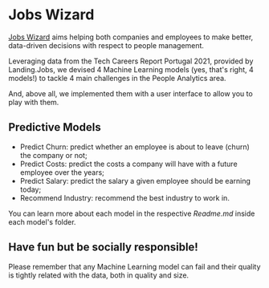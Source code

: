 # Jobs Wizard

[Jobs Wizard](https://share.streamlit.io/cmigpereira/landingjobs-datachallenge/main) aims helping both companies and employees to make better, data-driven decisions with respect to people management.

Leveraging data from the Tech Careers Report Portugal 2021, provided by Landing.Jobs, we devised 4 Machine Learning models (yes, that's right, 4 models!) to tackle 4 main challenges in the People Analytics area.

And, above all, we implemented them with a user interface to allow you to play with them.

## Predictive Models

* Predict Churn: predict whether an employee is about to leave (churn) the company or not;
* Predict Costs: predict the costs a company will have with a future employee over the years;
* Predict Salary: predict the salary a given employee should be earning today;
* Recommend Industry: recommend the best industry to work in.

You can learn more about each model in the respective *Readme.md* inside each model's folder.

## Have fun but be socially responsible!

Please remember that any Machine Learning model can fail and their quality is tightly related with the data, both in quality and size.